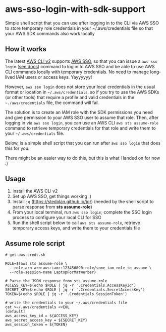 # aws-sso-login-with-sdk-support
Simple shell script that you can use after logging in to the CLI via AWS SSO to store temporary role credentials in your ~/.aws/credentials file so that your AWS SDK commands also work locally


## How it works

The latest [AWS CLI v2](https://docs.aws.amazon.com/cli/latest/userguide/install-cliv2.html) supports [AWS SSO](https://aws.amazon.com/single-sign-on/), so that you can issue a `aws sso login` ([see docs](https://docs.aws.amazon.com/cli/latest/userguide/cli-configure-sso.html)) command to log in to AWS SSO and be able to use AWS CLI commands locally with temporary credentials. No need to manage long-lived IAM users or access keys. Yayyyyyy!

However, `aws sso login` does not store your local credentials in the usual format or location in `~/.aws/credentials`, so if you try to use the AWS SDKs (or other tools) that require a profile and valid credentials in the `~./aws/credentials` file, the command will fail. 

The solution is to create an IAM role with the SDK permissions you need and give permission to your AWS SSO user to assume that role. Then, after logging in via `aws sso login`, you can use an AWS CLI `aws sts assume-role` command to retrieve temporary credentials for that role and write them to your `~/.aws/credentials` file. 

Below, is a simple shell script that you can run after `aws sso login` that does this for you.

There might be an easier way to do this, but this is what I landed on for now :)

## Usage

1. Install the AWS CLI v2
2. Set up AWS SSO, get things working :)
3. Install `jq` (https://stedolan.github.io/jq/) (needed by the shell script to parse response from **sts assume-role**)
4. From your local terminal, run `aws sso login`; complete the SSO login process to configure your local CLI for SSO
5. Run the shell script below to call `aws sts assume-role`, retrieve temporary access keys, and write them to your credentials file

## Assume role script

```
# get-aws-creds.sh

ROLE=$(aws sts assume-role \
  --role-arn arn:aws:iam::123456890:role/some_iam_role_to_assume \
  --role-session-name LaptopForMatWerber)
 
# Parse the JSON response from sts assume-role
ACCESS_KEY=$(echo $ROLE | jq -r '.Credentials.AccessKeyId')
SECRET_KEY=$(echo $ROLE | jq -r '.Credentials.SecretAccessKey')
TOKEN=$(echo $ROLE | jq -r '.Credentials.SessionToken')
 
# write the credentials to your ~/.aws/credentials file
cat >~/.aws/credentials <<EOL
[default]
aws_access_key_id = ${ACCESS_KEY}
aws_secret_access_key = ${SECRET_KEY}
aws_session_token = ${TOKEN}
```
